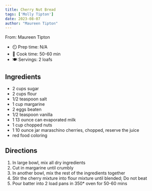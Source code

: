 ```yaml
---
title: Cherry Nut Bread
tags: ['Molly Tipton']
date: 2023-08-07
author: "Maureen Tipton"
---
```

From: Maureen Tipton

- ⏲️ Prep time: N/A
- 🍳 Cook time: 50-60 min
- 🍽️ Servings: 2 loafs

## Ingredients

- 2 cups sugar
- 2 cups flour
- 1/2 teaspoon salt
- 1 cup margarine
- 2 eggs beaten
- 1/2 teaspoon vanilla
- 1 13 ounce can evaporated milk
- 1 cup chopped nuts
- 1 10 ounce jar maraschino cherries, chopped, reserve the juice
- red food coloring

## Directions

1. In large bowl, mix all dry ingredients
2. Cut in margarine until crumbly
3. In another bowl, mix the rest of the ingredients together
4. Stir the cherry mixture into flour mixture until blended; Do not beat
5. Pour batter into 2 load pans in 350* oven for 50-60 mins
